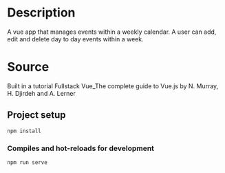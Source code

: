 # Description

A vue app that manages events within a weekly calendar. A user can add, edit and delete day to day events within a week.

# Source

Built in a tutorial Fullstack Vue_The complete guide to Vue.js by N. Murray, H. Djirdeh and A. Lerner

## Project setup
```
npm install
```

### Compiles and hot-reloads for development
```
npm run serve
```